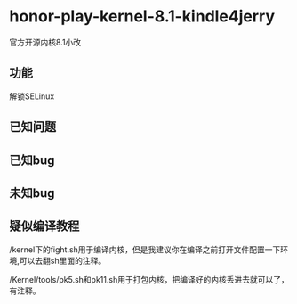 # honor-play-kernel-8.1-kindle4jerry
官方开源内核8.1小改
## 功能
解锁SELinux
## 已知问题
## 已知bug
## 未知bug
## 疑似编译教程
/kernel下的fight.sh用于编译内核，但是我建议你在编译之前打开文件配置一下环境,可以去翻sh里面的注释。

/Kernel/tools/pk5.sh和pk11.sh用于打包内核，把编译好的内核丢进去就可以了，有注释。
